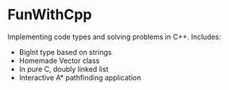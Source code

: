 # FunWithCpp
Implementing code types and solving problems in C++. Includes:

- BigInt type based on strings
- Homemade Vector class
- In pure C, doubly linked list
- Interactive A* pathfinding application
